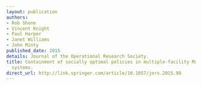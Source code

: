 ```yaml
---
layout: publication
authors:
- Rob Shone
- Vincent Knight
- Paul Harper
- Janet Williams
- John Minty
published_date: 2015
details: Journal of the Operational Research Society.
title: Containment of socially optimal policies in multiple-facility Markovian queueing
  systems.
direct_url: http://link.springer.com/article/10.1057/jors.2015.98
---
```

